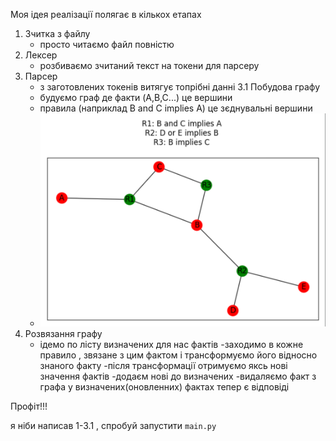 Моя ідея реалізації полягає в кількох етапах

1. Зчитка з файлу
    - просто читаємо файл повністю
2. Лексер
    - розбиваємо зчитаний текст на токени для парсеру
3. Парсер
    - з заготовлених токенів витягує топрібні данні
3.1 Побудова графу
    - будуємо граф де факти (A,B,C...) це вершини
    - правила (наприклад B and C implies A) це зєднувальні вершини
    - ![alt text](https://github.com/illyamaltsev/Expert_System/blob/master/example.png)
4. Розвязання графу
    - ідемо по лісту визначених для нас фактів
        -заходимо в кожне правило , звязане з цим фактом і трансформуємо його відносно знаного факту
        -після трансформації отримуємо яксь нові значення фактів
        -додаєм нові до визначених
        -видаляємо факт з графа
     у визначених(оновленних) фактах тепер є відповіді
     
Профіт!!!


я ніби написав 1-3.1 , спробуй запустити `main.py`
